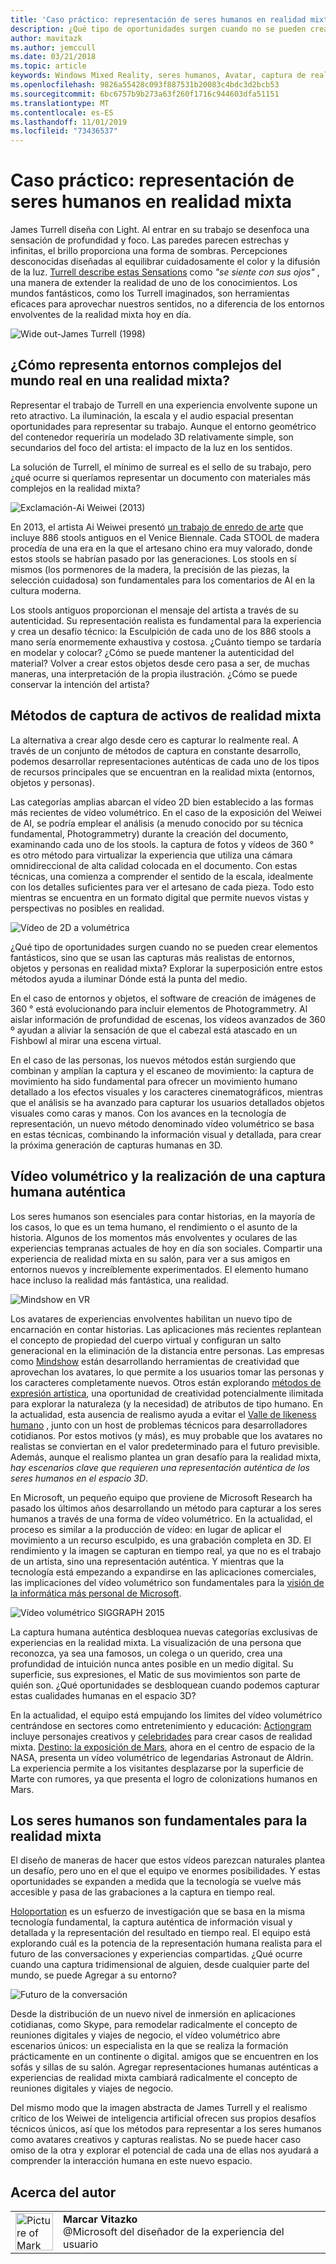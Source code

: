 ```yaml
---
title: 'Caso práctico: representación de seres humanos en realidad mixta'
description: ¿Qué tipo de oportunidades surgen cuando no se pueden crear elementos fantásticos, sino que se usan las capturas más realistas de entornos, objetos y personas en realidad mixta?
author: mavitazk
ms.author: jemccull
ms.date: 03/21/2018
ms.topic: article
keywords: Windows Mixed Reality, seres humanos, Avatar, captura de realidad mixta, vídeo volumétrico
ms.openlocfilehash: 9826a55428c093f887531b20083c4bdc3d2bcb53
ms.sourcegitcommit: 6bc6757b9b273a63f260f1716c944603dfa51151
ms.translationtype: MT
ms.contentlocale: es-ES
ms.lasthandoff: 11/01/2019
ms.locfileid: "73436537"
---
```

# <a name="case-study---representing-humans-in-mixed-reality"></a>Caso práctico: representación de seres humanos en realidad mixta

James Turrell diseña con Light. Al entrar en su trabajo se desenfoca una sensación de profundidad y foco. Las paredes parecen estrechas y infinitas, el brillo proporciona una forma de sombras. Percepciones desconocidas diseñadas al equilibrar cuidadosamente el color y la difusión de la luz. [Turrell describe estas Sensations](https://www.sculpture.org/documents/scmag02/nov02/turrell/turrell.shtml) como *"se siente con sus ojos"* , una manera de extender la realidad de uno de los conocimientos. Los mundos fantásticos, como los Turrell imaginados, son herramientas eficaces para aprovechar nuestros sentidos, no a diferencia de los entornos envolventes de la realidad mixta hoy en día.

![Wide out-James Turrell (1998)](images/wide-out-james-turrell.jpg)

## <a name="how-do-you-represent-complex-real-world-environments-in-mixed-reality"></a>¿Cómo representa entornos complejos del mundo real en una realidad mixta?

Representar el trabajo de Turrell en una experiencia envolvente supone un reto atractivo. La iluminación, la escala y el audio espacial presentan oportunidades para representar su trabajo. Aunque el entorno geométrico del contenedor requeriría un modelado 3D relativamente simple, son secundarios del foco del artista: el impacto de la luz en los sentidos.

La solución de Turrell, el mínimo de surreal es el sello de su trabajo, pero ¿qué ocurre si queríamos representar un documento con materiales más complejos en la realidad mixta?

![Exclamación-Ai Weiwei (2013)](images/bang-ai-weiwie.jpg)

En 2013, el artista Ai Weiwei presentó [un trabajo de enredo de arte](https://www.designboom.com/art/ai-weiwei-bang-installation-at-venice-art-biennale-2013/) que incluye 886 stools antiguos en el Venice Biennale. Cada STOOL de madera procedía de una era en la que el artesano chino era muy valorado, donde estos stools se habrían pasado por las generaciones. Los stools en sí mismos (los pormenores de la madera, la precisión de las piezas, la selección cuidadosa) son fundamentales para los comentarios de AI en la cultura moderna.

Los stools antiguos proporcionan el mensaje del artista a través de su autenticidad. Su representación realista es fundamental para la experiencia y crea un desafío técnico: la Esculpición de cada uno de los 886 stools a mano sería enormemente exhaustiva y costosa. ¿Cuánto tiempo se tardaría en modelar y colocar? ¿Cómo se puede mantener la autenticidad del material? Volver a crear estos objetos desde cero pasa a ser, de muchas maneras, una interpretación de la propia ilustración. ¿Cómo se puede conservar la intención del artista?

## <a name="methods-of-capturing-mixed-reality-assets"></a>Métodos de captura de activos de realidad mixta

La alternativa a crear algo desde cero es capturar lo realmente real. A través de un conjunto de métodos de captura en constante desarrollo, podemos desarrollar representaciones auténticas de cada uno de los tipos de recursos principales que se encuentran en la realidad mixta (entornos, objetos y personas).

Las categorías amplias abarcan el vídeo 2D bien establecido a las formas más recientes de vídeo volumétrico. En el caso de la exposición del Weiwei de AI, se podría emplear el análisis (a menudo conocido por su técnica fundamental, Photogrammetry) durante la creación del documento, examinando cada uno de los stools. la captura de fotos y vídeos de 360 ° es otro método para virtualizar la experiencia que utiliza una cámara omnidireccional de alta calidad colocada en el documento. Con estas técnicas, una comienza a comprender el sentido de la escala, idealmente con los detalles suficientes para ver el artesano de cada pieza. Todo esto mientras se encuentra en un formato digital que permite nuevos vistas y perspectivas no posibles en realidad.

![Vídeo de 2D a volumétrica](images/2d-to-volumetric-video.png)

¿Qué tipo de oportunidades surgen cuando no se pueden crear elementos fantásticos, sino que se usan las capturas más realistas de entornos, objetos y personas en realidad mixta? Explorar la superposición entre estos métodos ayuda a iluminar Dónde está la punta del medio.

En el caso de entornos y objetos, el software de creación de imágenes de 360 ° está evolucionando para incluir elementos de Photogrammetry. Al aislar información de profundidad de escenas, los vídeos avanzados de 360 º ayudan a aliviar la sensación de que el cabezal está atascado en un Fishbowl al mirar una escena virtual.

En el caso de las personas, los nuevos métodos están surgiendo que combinan y amplían la captura y el escaneo de movimiento: la captura de movimiento ha sido fundamental para ofrecer un movimiento humano detallado a los efectos visuales y los caracteres cinematográficos, mientras que el análisis se ha avanzado para capturar los usuarios detallados objetos visuales como caras y manos. Con los avances en la tecnología de representación, un nuevo método denominado vídeo volumétrico se basa en estas técnicas, combinando la información visual y detallada, para crear la próxima generación de capturas humanas en 3D.

## <a name="volumetric-video-and-the-pursuit-of-authentic-human-capture"></a>Vídeo volumétrico y la realización de una captura humana auténtica

Los seres humanos son esenciales para contar historias, en la mayoría de los casos, lo que es un tema humano, el rendimiento o el asunto de la historia. Algunos de los momentos más envolventes y oculares de las experiencias tempranas actuales de hoy en día son sociales. Compartir una experiencia de realidad mixta en su salón, para ver a sus amigos en entornos nuevos y increíblemente experimentados. El elemento humano hace incluso la realidad más fantástica, una realidad.

![Mindshow en VR](images/mindshow-in-vr-640px.jpg)

Los avatares de experiencias envolventes habilitan un nuevo tipo de encarnación en contar historias. Las aplicaciones más recientes replantean el concepto de propiedad del cuerpo virtual y configuran un salto generacional en la eliminación de la distancia entre personas. Las empresas como [Mindshow](https://mindshow.com/) están desarrollando herramientas de creatividad que aprovechan los avatares, lo que permite a los usuarios tomar las personas y los caracteres completamente nuevos. Otros están explorando [métodos de expresión artística](https://en.wikipedia.org/wiki/Uncanny_valley), una oportunidad de creatividad potencialmente ilimitada para explorar la naturaleza (y la necesidad) de atributos de tipo humano. En la actualidad, esta ausencia de realismo ayuda a evitar el [Valle de likeness humano](https://en.wikipedia.org/wiki/Uncanny_valley) , junto con un host de problemas técnicos para desarrolladores cotidianos. Por estos motivos (y más), es muy probable que los avatares no realistas se conviertan en el valor predeterminado para el futuro previsible. Además, aunque el realismo plantea un gran desafío para la realidad mixta, *hay escenarios clave que requieren una representación auténtica de los seres humanos en el espacio 3D*.

En Microsoft, un pequeño equipo que proviene de Microsoft Research ha pasado los últimos años desarrollando un método para capturar a los seres humanos a través de una forma de vídeo volumétrico. En la actualidad, el proceso es similar a la producción de vídeo: en lugar de aplicar el movimiento a un recurso esculpido, es una grabación completa en 3D. El rendimiento y la imagen se capturan en tiempo real, ya que no es el trabajo de un artista, sino una representación auténtica. Y mientras que la tecnología está empezando a expandirse en las aplicaciones comerciales, las implicaciones del vídeo volumétrico son fundamentales para la [visión de la informática más personal de Microsoft](https://www.youtube.com/watch?v=tcyj-_IEWt8).

![Vídeo volumétrico SIGGRAPH 2015](images/volumetric-video-siggraph-2015.gif)

La captura humana auténtica desbloquea nuevas categorías exclusivas de experiencias en la realidad mixta. La visualización de una persona que reconozca, ya sea una famosos, un colega o un querido, crea una profundidad de intuición nunca antes posible en un medio digital. Su superficie, sus expresiones, el Matic de sus movimientos son parte de quién son. ¿Qué oportunidades se desbloquean cuando podemos capturar estas cualidades humanas en el espacio 3D?

En la actualidad, el equipo está empujando los límites del vídeo volumétrico centrándose en sectores como entretenimiento y educación: [Actiongram](https://www.microsoft.com/p/actiongram/9nblggh5ftmt) incluye personajes creativos y [celebridades](https://www.youtube.com/watch?v=BwWueXlsOrA) para crear casos de realidad mixta. [Destino: la exposición de Mars](https://www.jpl.nasa.gov/news/news.php?feature=6220), ahora en el centro de espacio de la NASA, presenta un vídeo volumétrico de legendarias Astronaut de Aldrin. La experiencia permite a los visitantes desplazarse por la superficie de Marte con rumores, ya que presenta el logro de colonizations humanos en Mars.

## <a name="humans-are-fundamental-to-mixed-reality"></a>Los seres humanos son fundamentales para la realidad mixta

El diseño de maneras de hacer que estos vídeos parezcan naturales plantea un desafío, pero uno en el que el equipo ve enormes posibilidades. Y estas oportunidades se expanden a medida que la tecnología se vuelve más accesible y pasa de las grabaciones a la captura en tiempo real.

[Holoportation](https://www.microsoft.com/research/project/holoportation-3/) es un esfuerzo de investigación que se basa en la misma tecnología fundamental, la captura auténtica de información visual y detallada y la representación del resultado en tiempo real. El equipo está explorando cuál es la potencia de la representación humana realista para el futuro de las conversaciones y experiencias compartidas. ¿Qué ocurre cuando una captura tridimensional de alguien, desde cualquier parte del mundo, se puede Agregar a su entorno?

![Futuro de la conversación](images/girl-with-dress.jpg)

Desde la distribución de un nuevo nivel de inmersión en aplicaciones cotidianas, como Skype, para remodelar radicalmente el concepto de reuniones digitales y viajes de negocio, el vídeo volumétrico abre escenarios únicos: un especialista en la que se realiza la formación prácticamente en un continente o digital. amigos que se encuentren en los sofás y sillas de su salón. Agregar representaciones humanas auténticas a experiencias de realidad mixta cambiará radicalmente el concepto de reuniones digitales y viajes de negocio.

Del mismo modo que la imagen abstracta de James Turrell y el realismo crítico de los Weiwei de inteligencia artificial ofrecen sus propios desafíos técnicos únicos, así que los métodos para representar a los seres humanos como avatares creativos y capturas realistas. No se puede hacer caso omiso de la otra y explorar el potencial de cada una de ellas nos ayudará a comprender la interacción humana en este nuevo espacio.

## <a name="about-the-author"></a>Acerca del autor

<table style="border-collapse:collapse" padding-left="0px">
<tr>
<td style="border-style: none" width="60"><img alt="Picture of Mark Vitazko" width="60" height="60" src="images/mark-vitazko.jpg"></td>
<td style="border-style: none"><b>Marcar Vitazko</b><br>@Microsoft del diseñador de la experiencia del usuario</td>
</tr>
</table>
